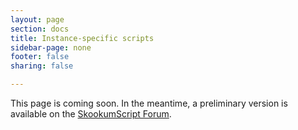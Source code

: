 ```yaml
---
layout: page
section: docs
title: Instance-specific scripts
sidebar-page: none
footer: false
sharing: false

---
```


This page is coming soon. In the meantime, a preliminary version is available on the [SkookumScript Forum](https://skookum.chat/t/workflow-for-instance-specific-scripts/1095).
